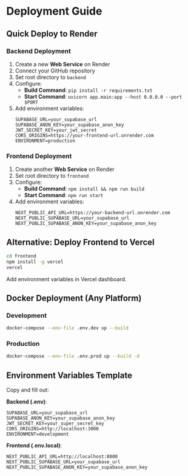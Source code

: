 # Deployment Guide

## Quick Deploy to Render

### Backend Deployment

1. Create a new **Web Service** on Render
2. Connect your GitHub repository
3. Set root directory to `backend`
4. Configure:
   - **Build Command**: `pip install -r requirements.txt`
   - **Start Command**: `uvicorn app.main:app --host 0.0.0.0 --port $PORT`
5. Add environment variables:
   ```
   SUPABASE_URL=your_supabase_url
   SUPABASE_ANON_KEY=your_supabase_anon_key
   JWT_SECRET_KEY=your_jwt_secret
   CORS_ORIGINS=https://your-frontend-url.onrender.com
   ENVIRONMENT=production
   ```

### Frontend Deployment

1. Create another **Web Service** on Render
2. Set root directory to `frontend`
3. Configure:
   - **Build Command**: `npm install && npm run build`
   - **Start Command**: `npm run start`
4. Add environment variables:
   ```
   NEXT_PUBLIC_API_URL=https://your-backend-url.onrender.com
   NEXT_PUBLIC_SUPABASE_URL=your_supabase_url
   NEXT_PUBLIC_SUPABASE_ANON_KEY=your_supabase_anon_key
   ```

## Alternative: Deploy Frontend to Vercel

```bash
cd frontend
npm install -g vercel
vercel
```

Add environment variables in Vercel dashboard.

## Docker Deployment (Any Platform)

### Development
```bash
docker-compose --env-file .env.dev up --build
```

### Production
```bash
docker-compose --env-file .env.prod up --build -d
```

## Environment Variables Template

Copy and fill out:

**Backend (.env)**:
```env
SUPABASE_URL=your_supabase_url
SUPABASE_ANON_KEY=your_supabase_anon_key
JWT_SECRET_KEY=your_super_secret_key
CORS_ORIGINS=http://localhost:3000
ENVIRONMENT=development
```

**Frontend (.env.local)**:
```env
NEXT_PUBLIC_API_URL=http://localhost:8000
NEXT_PUBLIC_SUPABASE_URL=your_supabase_url
NEXT_PUBLIC_SUPABASE_ANON_KEY=your_supabase_anon_key
```